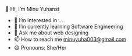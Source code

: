  👋 Hi, I’m Minu Yuhansi
- 👀 I’m interested in ...
- 🌱 I’m currently learning Software Engineering
- 💬 Ask me about web designing
- 📫 How to reach me minuyuha003@gmail.com
- 😄 Pronouns: She/Her

<!---
minuyuhansi/minuyuhansi is a ✨ special ✨ repository because its `README.md` (this file) appears on your GitHub profile.
You can click the Preview link to take a look at your changes.
--->
